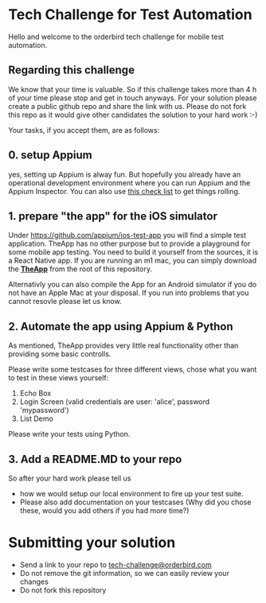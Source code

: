 # Tech Challenge for Test Automation

Hello and welcome to the orderbird tech challenge for mobile test automation. 


## Regarding this challenge
We know that your time is valuable. So if this challenge takes more than 4 h of your time please stop and get in touch anyways. For your solution please create a public github repo and share the link with us. Please do not fork this repo as it would give other candidates the solution to your hard work :-)


Your tasks, if you accept them, are as follows:

## 0. setup Appium
yes, setting up Appium is alway fun. But hopefully you already have an operational development environment where you can run Appium and the Appium Inspector. You can also use [this check list](https://github.com/orderbird/coding-challenge-test-automation/blob/main/Appium-iOS-setup.md) to get things rolling.

## 1. prepare "the app" for the iOS simulator
Under https://github.com/appium/ios-test-app you will find a simple test application. TheApp has no other purpose but to provide a playground for some mobile app testing. You need to build it yourself from the sources, it is a React Native app. If you are running an m1 mac, you can simply download the **[TheApp](https://github.com/orderbird/coding-challenge-test-automation/blob/main/TheApp_m1_simulator.zip)** from the root of this repository. 

Alternativly you can also compile the App for an Android simulator if you do not have an Apple Mac at your disposal. If you run into problems that you cannot resovle please let us know.

## 2. Automate the app using Appium & Python

As mentioned, TheApp provides very little real functionality other than providing some basic controlls. 

Please write some testcases for three different views, chose what you want to test in these views yourself:

1. Echo Box 
2. Login Screen (valid credentials are user: 'alice', password 'mypassword')
3. List Demo 

Please write your tests using Python.

## 3. Add a README.MD to your repo
So after your hard work please tell us 

* how we would setup our local environment to fire up your test suite. 
* Please also add documentation on your testcases (Why did you chose these, would you add others if you had more time?)

# Submitting your solution
* Send a link to your repo to tech-challenge@orderbird.com
* Do not remove the git information, so we can easily review your changes
* Do not fork this repository
